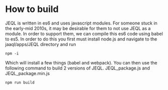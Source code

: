 # How to build
JEQL is written in es6 and uses javascript modules. For someone stuck in the early-mid 2010s, it may be desirable for them to not use JEQL as a module. In order to support them, we can compile this es6 code using babel to es5. In order to do this you first must install node.js and navigate to the jaaql/apps/JEQL directory and run

    npm -i

Which will install a few things (babel and webpack). You can then use the following command to build 2 versions of JEQL. JEQL_package.js and JEQL_package.min.js

    npm run build
